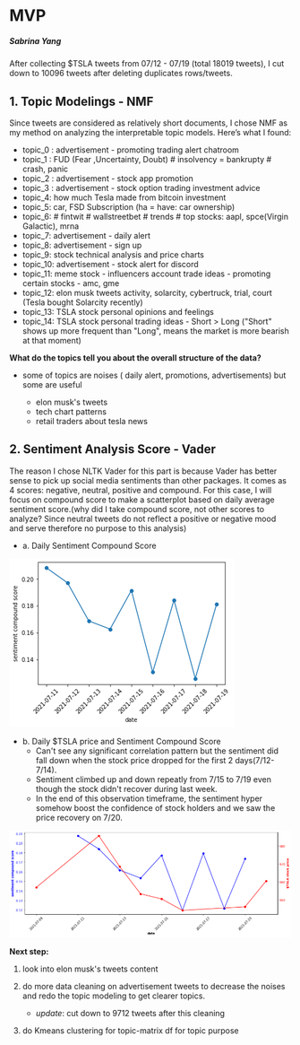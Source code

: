 # MVP
##### Sabrina Yang

After collecting $TSLA tweets from 07/12 - 07/19 (total 18019 tweets), I cut down to 10096 tweets after deleting duplicates rows/tweets.

## 1. Topic Modelings - NMF

Since tweets are considered as relatively short documents, I chose NMF as my method on analyzing the interpretable topic models. Here’s what I found:


- topic_0 : advertisement - promoting trading alert chatroom 
- topic_1 : FUD (Fear ,Uncertainty,  Doubt)  # insolvency = bankrupty   # crash, panic
- topic_2 : advertisement - stock app promotion
- topic_3 : advertisement - stock option trading investment advice
- topic_4:  how much Tesla made from bitcoin investment
- topic_5:  car, FSD Subscription  (ha = have: car ownership)
- topic_6:  # fintwit  # wallstreetbet # trends  # top stocks: aapl, spce(Virgin Galactic), mrna
- topic_7:  advertisement - daily alert
- topic_8:  advertisement - sign up 
- topic_9:  stock technical analysis and price charts  
- topic_10: advertisement - stock alert for discord
- topic_11: meme stock - influencers account trade ideas - promoting certain stocks - amc, gme
- topic_12: elon musk tweets activity, solarcity, cybertruck, trial, court  (Tesla bought Solarcity recently)
- topic_13: TSLA stock personal opinions and feelings
- topic_14: TSLA stock personal trading ideas - Short > Long ("Short" shows up more frequent than "Long", means the market is more bearish at that moment)

**What do the topics tell you about the overall structure of the data?**
-  some of topics are noises ( daily alert, promotions, advertisements) but some are useful 

    - elon musk's tweets
    - tech chart patterns
    - retail traders about tesla news



## 2. Sentiment Analysis Score - Vader


The reason I chose NLTK Vader for this part is because Vader has better sense to pick up social media sentiments than other packages. It comes as 4 scores: negative, neutral, positive and compound. For this case, I will focus on compound score to make a scatterplot based on daily average sentiment score.(why did I take compound score, not other scores to analyze? Since neutral tweets do not reflect a positive or negative mood and serve therefore no purpose to this analysis) 

- a. Daily Sentiment Compound Score 
<img src="https://github.com/SYNYC/5_Project_Tweets_about_Tesla_Stock/blob/main/charts/date_sentiment.png">

  
- b. Daily $TSLA price and Sentiment Compound Score
    - Can't see any significant correlation pattern but the sentiment did fall down when the stock price dropped for the first 2 days(7/12-7/14).
    - Sentiment climbed up and down repeatly from 7/15 to 7/19 even though the stock didn't recover during last week.
    - In the end of this observation timeframe, the sentiment hyper somehow boost the confidence of stock holders and we saw the price recovery on 7/20.
<img src="https://github.com/SYNYC/5_Project_Tweets_about_Tesla_Stock/blob/main/charts/date_stock_sentiment-two-scales.png">


**Next step:**
1. look into elon musk's tweets content

2. do more data cleaning on advertisement tweets to decrease the noises and redo the topic modeling to get clearer topics. 
   - _update_: cut down to 9712 tweets after this cleaning

3. do Kmeans clustering for topic-matrix df for topic purpose


